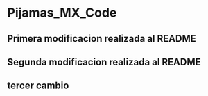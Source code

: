 # Pijamas_MX_Code

## Primera modificacion realizada al README

## Segunda modificacion realizada al README

## tercer cambio
